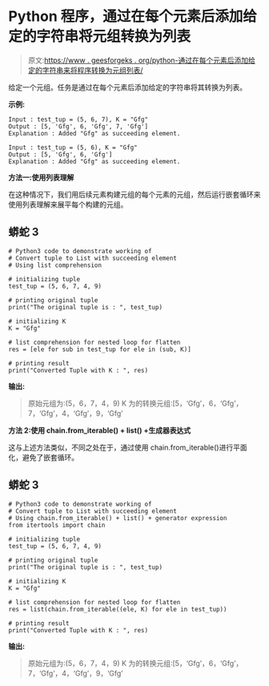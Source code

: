 # Python 程序，通过在每个元素后添加给定的字符串将元组转换为列表

> 原文:[https://www . geesforgeks . org/python-通过在每个元素后添加给定的字符串来将程序转换为元组列表/](https://www.geeksforgeeks.org/python-program-to-covert-tuple-into-list-by-adding-the-given-string-after-every-element/)

给定一个元组。任务是通过在每个元素后添加给定的字符串将其转换为列表。

**示例:**

```
Input : test_tup = (5, 6, 7), K = "Gfg" 
Output : [5, 'Gfg', 6, 'Gfg', 7, 'Gfg'] 
Explanation : Added "Gfg" as succeeding element.

Input : test_tup = (5, 6), K = "Gfg" 
Output : [5, 'Gfg', 6, 'Gfg'] 
Explanation : Added "Gfg" as succeeding element.
```

**方法一:使用列表理解**

在这种情况下，我们用后续元素构建元组的每个元素的元组，然后运行嵌套循环来使用列表理解来展平每个构建的元组。

## 蟒蛇 3

```
# Python3 code to demonstrate working of
# Convert tuple to List with succeeding element
# Using list comprehension

# initializing tuple
test_tup = (5, 6, 7, 4, 9)

# printing original tuple
print("The original tuple is : ", test_tup)

# initializing K
K = "Gfg"

# list comprehension for nested loop for flatten
res = [ele for sub in test_tup for ele in (sub, K)]

# printing result
print("Converted Tuple with K : ", res)
```

**输出:**

> 原始元组为:(5，6，7，4，9)
> K 为的转换元组:[5，‘Gfg’，6，‘Gfg’，7，‘Gfg’，4，‘Gfg’，9，‘Gfg’

**方法 2:使用 chain.from_iterable() + list() +生成器表达式**

这与上述方法类似，不同之处在于，通过使用 chain.from_iterable()进行平面化，避免了嵌套循环。

## 蟒蛇 3

```
# Python3 code to demonstrate working of
# Convert tuple to List with succeeding element
# Using chain.from_iterable() + list() + generator expression
from itertools import chain

# initializing tuple
test_tup = (5, 6, 7, 4, 9)

# printing original tuple
print("The original tuple is : ", test_tup)

# initializing K
K = "Gfg"

# list comprehension for nested loop for flatten
res = list(chain.from_iterable((ele, K) for ele in test_tup))

# printing result
print("Converted Tuple with K : ", res)
```

**输出:**

> 原始元组为:(5，6，7，4，9)
> K 为的转换元组:[5，‘Gfg’，6，‘Gfg’，7，‘Gfg’，4，‘Gfg’，9，‘Gfg’